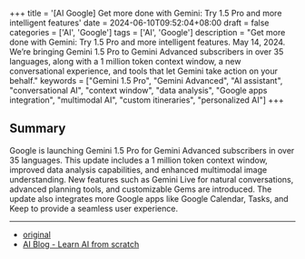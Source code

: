 +++
title = '[AI Google] Get more done with Gemini: Try 1.5 Pro and more intelligent features'
date = 2024-06-10T09:52:04+08:00
draft = false
categories = ['AI', 'Google']
tags = ['AI', 'Google']
description = "Get more done with Gemini: Try 1.5 Pro and more intelligent features. May 14, 2024. We’re bringing Gemini 1.5 Pro to Gemini Advanced subscribers in over 35 languages, along with a 1 million token context window, a new conversational experience, and tools that let Gemini take action on your behalf."
keywords = ["Gemini 1.5 Pro", "Gemini Advanced", "AI assistant", "conversational AI", "context window", "data analysis", "Google apps integration", "multimodal AI", "custom itineraries", "personalized AI"]
+++

## Summary
Google is launching Gemini 1.5 Pro for Gemini Advanced subscribers in over 35 languages. This update includes a 1 million token context window, improved data analysis capabilities, and enhanced multimodal image understanding. New features such as Gemini Live for natural conversations, advanced planning tools, and customizable Gems are introduced. The update also integrates more Google apps like Google Calendar, Tasks, and Keep to provide a seamless user experience.

---

- [original](https://blog.google/products/gemini/google-gemini-update-may-2024/)
- [AI Blog - Learn AI from scratch](https://ai-blog.aihub2022.top/post/ai-google-gemini-update-may-2024/)
